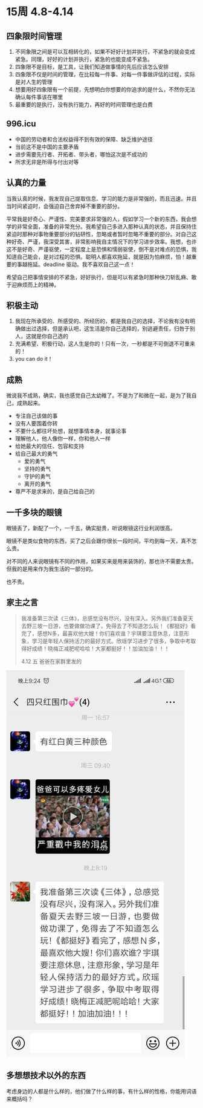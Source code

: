 # 15周 4.8-4.14

## 四象限时间管理

1. 不同象限之间是可以互相转化的，如果不好好计划并执行，不紧急的就会变成紧急。同理，好好的计划并执行，紧急的也能变成不紧急。
2. 四象限不是目标，是工具，让我们知道做事情的先后应该怎么安排
3. 四象限不仅是时间的管理，在比较每一件事、对每一件事做评估的过程，实际是对人生的管理
4. 想要用好四象限有一个前提，先想明白你想要的你追求的是什么，不然你无法确认每件事该在哪里
5. 最重要的是执行，没有执行能力，再好的时间管理也是白费

## 996.icu

- 中国的劳动者和合法权益得不到有效的保障、缺乏维护途径
- 当前这不是中国的主要矛盾
- 进步需要先行者、开拓者、带头者，哪怕这次是不成功的
- 所求无非是所得与付出对等

## 认真的力量

当我认真的时候，我发现自己提取信息、学习的能力是非常强的，而且迅速。并且当时间紧迫时，会强迫自己舍弃掉不重要的部分。

平常我是好奇心、严谨性、完美要求非常强的人，假如学习一个新的东西，我会想学的非常全面，准备的非常充分。我希望自己多进入那种认真的状态，并且保持住紧迫时那种对事物重要部分的钻研性，忽略或者暂时忽略不重要的部分。对自己这种好奇、严谨，我深受其害，非常影响我自主情况下的学习进步效率。我想，也许这不是好奇、严谨驱使，一定程度上是恐惧和懦弱驱使，倒不是对难点的恐惧，我知道自己能会，是对过程的恐惧。聪明人都喜欢拖延，就是因为怕麻烦，怕！越重要的事越拖延。deadline 驱动。我不喜欢自己这一点！

希望自己把事情安排的不紧急，好好执行，但是可以有紧急时那种快刀斩乱麻、敢于迎麻烦而上的精神。

## 积极主动

1. 我现在所承受的、所感受的、所经历的，都是我自己的选择，不论我有没有明确做出过选择，但是承认吧，这生活是你自己选择的，别逃避责任，归咎于别人，这就是你自己选的
2. 充满希望、积极行动，这人生是你的！只有一次，一秒都是不可倒退不可重来的！
3. you can do it！

## 成熟

微说我不成熟，确实，我也感觉自己太幼稚了。不是为了和微在一起，是为了我自己，成熟起来。

- 专注自己该做的事
- 没有人要围着你转
- 不要什么都往坏处想，就想事情本身，就事论事
- 理解他人，他人像你一样，你和他人一样
- 给她最大的信任、包容和支持
- 给自己最大的勇气
  - 爱的勇气
  - 坚持的勇气
  - 守护的勇气
  - 离开的勇气
- 尊严不是求来的，是自己给自己的

## 一千多块的眼镜

眼镜丢了，新配了一个，一千五，确实挺贵，听说眼镜这行业利润很高。

眼镜不是类似食物的东西，买了之后会跟你很长一段时间，平均到每一天，真不怎么贵。

对不同的人来说眼镜有不同的作用，如果买来是用来装饰的，那也许不需要太贵。但我的是用来作为我生活的一部分的。

也不贵。

## 家主之言

> 我准备第三次读《三体》，总感觉没有尽兴，没有深入。另外我们准备夏天去野三坡一日游，也要做做功课了，免得去了不知道怎么玩！《都挺好》看完了，感想N多，最喜欢他大嫂！你们喜欢谁？宇琪要注意休息，注意形象，学习是年轻人保持活力的最好方式。欣瑶学习进步了很多，争取中考取得好成绩！晓梅正减肥呢哈哈！大家都挺好！！加油加油！！！
> 
> 4.12 五 爸爸在家群里发的

![father_words](./images/father_words.png)

## 多想想技术以外的东西

考虑身边的人都是什么样的，他们做了什么样的事，有什么样的性格，你能用词语来概括吗？